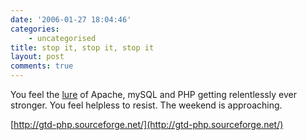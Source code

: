 ```yaml
---
date: '2006-01-27 18:04:46'
categories:
    - uncategorised
title: stop it, stop it, stop it
layout: post
comments: true
---
```

You feel the
[lure](http://www.nbrightside.com/blog/2006/01/26/resisting-the-lure-of-joomla/)
of Apache, mySQL and PHP getting relentlessly ever stronger. You feel
helpless to resist. The weekend is approaching.

[http://gtd-php.sourceforge.net/](http://gtd-php.sourceforge.net/)
